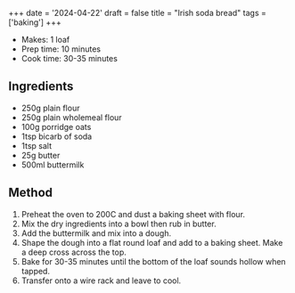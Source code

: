 +++
date = '2024-04-22'
draft = false
title = "Irish soda bread"
tags = ['baking']
+++

- Makes: 1 loaf
- Prep time: 10 minutes
- Cook time: 30-35 minutes

## Ingredients
- 250g plain flour
- 250g plain wholemeal flour
- 100g porridge oats
- 1tsp bicarb of soda
- 1tsp salt
- 25g butter
- 500ml buttermilk

## Method
1. Preheat the oven to 200C and dust a baking sheet with flour.
2. Mix the dry ingredients into a bowl then rub in butter.
3. Add the buttermilk and mix into a dough.
4. Shape the dough into a flat round loaf and add to a baking sheet. Make a deep cross across the top.
5. Bake for 30-35 minutes until the bottom of the loaf sounds hollow when tapped.
6. Transfer onto a wire rack and leave to cool.